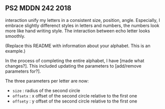 ## PS2 MDDN 242 2018

interaction
unify my letters in a consistent size, position, angle. Especially, I embrace slightly differenct styles in letters and numbers, the numbers look more like hand writing style. The interaction between echo letter looks smoothly.

<!-- Alphabet:
I continued to develop one of my original idea. I used this style to create a couple of letters. In this case, the problem is I need more variables to define the different letter, like the colour for each part, the handle point, and so on. Also, I keep working on the details of my letters.
I got inspried by some of precedent including colours, shapes, and so on.
I try to define my consistent style with adding some constant value instead of variables. Anyway, with all the helps, I work out them within 12 variables. They refined all the details of each letter and number like size, position, joint, ratio, colour, shadow to make them stand out. I use blocks to emphasis the main part because of the contrast between blocks and lines. Also, I draw another shape with transparent colour to show the visual effect. -->

<!-- In the beginning, I had created the original sketch letters. I simplified the background to black, and I drawed the lines and  arcs, I was going to use the 2D shapes to build the 3D form. 

I created 3 different drafts. For the first one, I control the angle of ellipses and the position of lines to contruct different letters.Also, I changed the opacity of colous, looks a little bit like the 3 dimention.
The second one, I used the linear gradient to create the distinctive visual effect.
The third one, I draw the different basic shapes and control the parameter include the position, scale, opacity and so on to show the different combination. Also, I used the superellipse to get the interesting form.
I am going to put them into the system to have a look at what happen next step.
 -->


(Replace this README with information about your alphabet. This is an example.)

In the process of completing the entire alphabet, I have [made what changes?].
This included updating the parameters to [add/remove parameters for?].

The three parameters per letter are now:
  * `size` : radius of the second circle
  * `offsetx` : x offset of the second circle relative to the first one
  * `offsety` : y offset of the second circle relative to the first one

